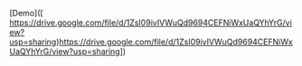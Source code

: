 


[Demo]([  https://drive.google.com/file/d/1ZsI09ivIVWuQd9694CEFNiWxUaQYhYrG/view?usp=sharing)https://drive.google.com/file/d/1ZsI09ivIVWuQd9694CEFNiWxUaQYhYrG/view?usp=sharing])

